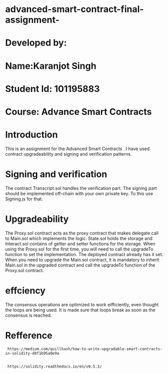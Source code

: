 # advanced-smart-contract-final-assignment-

# Developed by:
   # Name:Karanjot Singh
  # Student Id: 101195883
   # Course: Advance Smart Contracts
    
    
   # Introduction
     
  This is an assignment for the Advanced Smart Contracts . I have used contract upgradeability and signing and verification patterns.
     
   # Signing and verification
   
  The contract Transcript.sol handles the verification part. The signing part should be implemented off-chain with your own  private       key. To this use Signing.js for that.
   
   
   # Upgradeability
   
   The Proxy.sol contract acts as the proxy contract that makes delegate call to Main.sol which implements the logic. 
   State.sol holds the storage and Interact.sol contains of getter and setter functions for the storage. 
   When using the Proxy.sol for the first time, you will need to call the upgradeTo function to set the implementation. 
   The deployed contract already has it set. When you need to upgrade the Main.sol contract, 
   it is mandatory to inherit Main.sol in the upgraded contract and call the upgradeTo function of the Proxy.sol contract.
   
   # effciency
   The consensus operations are optimized to work eifficiently, even thought the loops are being used.
   It is made sure that loops break as soon as the consensus is reached.
     
   # Refference
     https://medium.com/quillhash/how-to-write-upgradable-smart-contracts-in-solidity-d8f1b95a0e9a
     

     https://solidity.readthedocs.io/en/v0.5.3/
